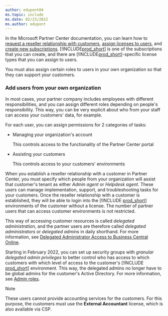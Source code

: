 ```yaml
---
author: edupont04
ms.topic: include
ms.date: 02/23/2022
ms.author: edupont
---
```

In the Microsoft Partner Center documentation, you can learn how to [request a reseller relationship with customers](/partner-center/request-a-relationship-with-a-customer), [assign licenses to users](/partner-center/assign-licenses-to-users), and [create new subscriptions](/partner-center/create-a-new-subscription). [!INCLUDE[prod_short](prod_short.md)] is one of the subscriptions that you can create, and there are [!INCLUDE[prod_short](prod_short.md)]-specific license types that you can assign to users.  

You must also assign certain roles to users in your own organization so that they can support your customers.  

### Add users from your own organization

In most cases, your partner company includes employees with different responsibilities, and you can assign different roles depending on people's responsibility. This way, you can be very explicit about who from your staff can access your customers' data, for example.

For each user, you can assign permissions for 2 categories of tasks:

- Managing your organization's account

  This controls access to the functionality of the Partner Center portal
- Assisting your customers

  This controls access to your customers' environments

When you establish a reseller relationship with a customer in Partner Center, you must specify which people from your organization will assist that customer's tenant as either *Admin agent* or *Helpdesk agent*. These users can manage implementation, support, and troubleshooting tasks for your customers. Once the reseller relationship with a customer is established, they will be able to login into the [!INCLUDE [prod_short](prod_short.md)] environments of the customer without a license. The number of partner users that can access customer environments is not restricted.  

This way of accessing customer resources is called *delegated administration*, and the partner users are therefore called *delegated administrators* or *delegated admins* in daily shorthand. For more information, see [Delegated Administrator Access to Business Central Online](../../administration/delegated-admin.md).  

Starting in February 2022, you can set up security groups with *granular delegated admin privileges* to better control who has access to which customers with which level of access to the customer's [!INCLUDE [prod_short](prod_short.md)] environment. This way, the delegated admins no longer have to be global admins for the customer's Active Directory. For more information, see [Admin roles](/microsoft-365/admin/add-users/about-admin-roles?view=o365-worldwide&preserve-view=true#roles-available-in-the-microsoft-365-admin-center).  

> [!NOTE]
> These users cannot provide accounting services for the customers. For this purpose, the customers must use the **External Accountant** license, which is also available via CSP.  
